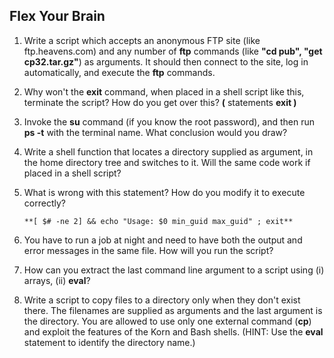 ## Flex Your Brain

01. Write a script which accepts an anonymous FTP site (like ftp.heavens.com) and any number of **ftp** commands (like **"cd pub", "get cp32.tar.gz"**) as arguments. It should then connect to the site, log in automatically, and execute the **ftp** commands.

    


02. Why won't the **exit** command, when placed in a shell script like this, terminate the script? How do you get over this? **(** statements **exit )**

    


03. Invoke the **su** command (if you know the root password), and then run **ps -t** with the terminal name. What conclusion would you draw?

    


04. Write a shell function that locates a directory supplied as argument, in the home directory tree and switches to it. Will the same code work if placed in a shell script?

    


05. What is wrong with this statement? How do you modify it to execute correctly?  

        **[ $# -ne 2] && echo "Usage: $0 min_guid max_guid" ; exit**

    


06. You have to run a job at night and need to have both the output and error messages in the same file. How will you run the script?

    


07. How can you extract the last command line argument to a script using (i) arrays, (ii) **eval**?

    


08. Write a script to copy files to a directory only when they don't exist there. The filenames are supplied as arguments and the last argument is the directory. You are allowed to use only one  external command (**cp**) and exploit the features of the Korn and Bash shells. (HINT: Use the **eval** statement to identify the directory name.)

    
